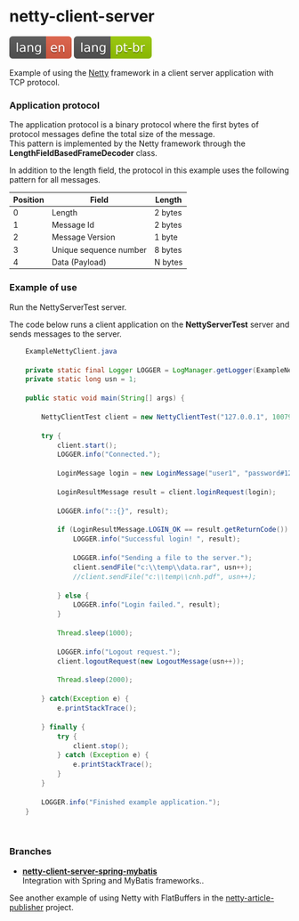 # netty-client-server
[![en](https://github.com/renatocunha216/common/blob/main/images/lang-en.svg?raw=true)](https://github.com/renatocunha216/netty-client-server/blob/main/README.en.md)
[![pt-br](https://github.com/renatocunha216/common/blob/main/images/lang-pt-br.svg?raw=true)](https://github.com/renatocunha216/netty-client-server/blob/main/README.md)

Example of using the [Netty](https://netty.io/) framework in a client server application with TCP protocol.

### Application protocol

The application protocol is a binary protocol where the first bytes of protocol messages define the total size of the message.<br>
This pattern is implemented by the Netty framework through the **LengthFieldBasedFrameDecoder** class.<br>

In addition to the length field, the protocol in this example uses the following pattern for all messages.<br>

| Position | Field                    | Length                  |
|----------|--------------------------|-------------------------|
|  0       |  Length                  | 2 bytes                 |
|  1       |  Message Id              | 2 bytes                 |
|  2       |  Message Version         | 1 byte                  |
|  3       |  Unique sequence number  | 8 bytes                 |
|  4       |  Data (Payload)          | N bytes                 |


### Example of use

Run the NettyServerTest server.<br>

The code below runs a client application on the **NettyServerTest** server and sends messages to the server.

```java
    ExampleNettyClient.java
    
    private static final Logger LOGGER = LogManager.getLogger(ExampleNettyClient.class);
    private static long usn = 1;

    public static void main(String[] args) {

        NettyClientTest client = new NettyClientTest("127.0.0.1", 10079);

        try {
            client.start();
            LOGGER.info("Connected.");

            LoginMessage login = new LoginMessage("user1", "password#123", usn++);

            LoginResultMessage result = client.loginRequest(login);

            LOGGER.info("::{}", result);

            if (LoginResultMessage.LOGIN_OK == result.getReturnCode()) {
                LOGGER.info("Successful login! ", result);

                LOGGER.info("Sending a file to the server.");
                client.sendFile("c:\\temp\\data.rar", usn++);
                //client.sendFile("c:\\temp\\cnh.pdf", usn++);

            } else {
                LOGGER.info("Login failed.", result);
            }

            Thread.sleep(1000);

            LOGGER.info("Logout request.");
            client.logoutRequest(new LogoutMessage(usn++));

            Thread.sleep(2000);

        } catch(Exception e) {
            e.printStackTrace();

        } finally {
            try {
                client.stop();
            } catch (Exception e) {
                e.printStackTrace();
            }
        }

        LOGGER.info("Finished example application.");
    }
```
<br>

### Branches

- **[netty-client-server-spring-mybatis](https://github.com/renatocunha216/netty-client-server/tree/netty-client-server-spring-mybatis)**<br>
Integration with Spring and MyBatis frameworks..<br>

See another example of using Netty with FlatBuffers in the [netty-article-publisher](https://github.com/renatocunha216/netty-article-publisher) project.
